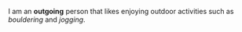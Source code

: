 I am an **outgoing** person that likes enjoying outdoor activities such as *bouldering* and *jogging*. 
